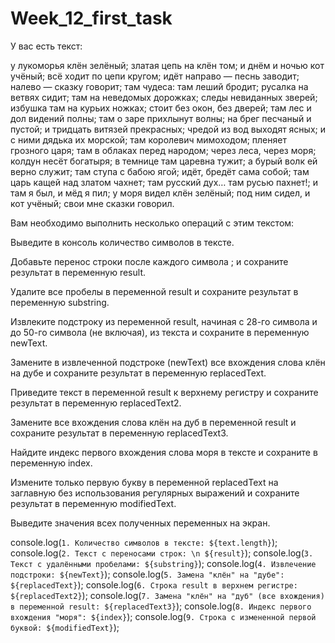 # Week_12_first_task

У вас есть текст:


у лукоморья клён зелёный; златая цепь на клён том; и днём и ночью кот учёный; всё ходит по цепи кругом; идёт направо — песнь заводит; налево — сказку говорит; там чудеса: там леший бродит; русалка на ветвях сидит; там на неведомых дорожках; следы невиданных зверей; избушка там на курьих ножках; стоит без окон, без дверей; там лес и дол видений полны; там о заре прихлынут волны; на брег песчаный и пустой; и тридцать витязей прекрасных; чредой из вод выходят ясных; и с ними дядька их морской; там королевич мимоходом; пленяет грозного царя; там в облаках перед народом; через леса, через моря; колдун несёт богатыря; в темнице там царевна тужит; а бурый волк ей верно служит; там ступа с бабою ягой; идёт, бредёт сама собой; там царь кащей над златом чахнет; там русский дух… там русью пахнет!; и там я был, и мёд я пил; у моря видел клён зелёный; под ним сидел, и кот учёный; свои мне сказки говорил.


Вам необходимо выполнить несколько операций с этим текстом:

Выведите в консоль количество символов в тексте.

Добавьте перенос строки после каждого символа ; и сохраните результат в переменную result.

Удалите все пробелы в переменной result и сохраните результат в переменную substring.

Извлеките подстроку из переменной result, начиная с 28-го символа и до 50-го символа (не включая), из текста и сохраните в переменную newText.

Замените в извлеченной подстроке (newText) все вхождения слова клён на дубе и сохраните результат в переменную replacedText.

Приведите текст в переменной result к верхнему регистру и сохраните результат в переменную replacedText2.

Замените все вхождения слова клён на дуб в переменной result и сохраните результат в переменную replacedText3.

Найдите индекс первого вхождения слова моря в тексте и сохраните в переменную index.

Измените только первую букву в переменной replacedText на заглавную без использования регулярных выражений и сохраните результат в переменную modifiedText.

Выведите значения всех полученных переменных на экран.

console.log(`1. Количество символов в тексте: ${text.length}`);
console.log(`2. Текст с переносами строк: \n ${result}`);
console.log(`3. Текст с удалёнными пробелами: ${substring}`);
console.log(`4. Извлечение подстроки: ${newText}`);
console.log(`5. Замена "клён" на "дубе": ${replacedText}`);
console.log(`6. Строка result в верхнем регистре: ${replacedText2}`);
console.log(`7. Замена "клён" на "дуб" (все вхождения) в переменной result: ${replacedText3}`);
console.log(`8. Индекс первого вхождения "моря": ${index}`);
console.log(`9. Строка с измененной первой буквой: ${modifiedText}`);
